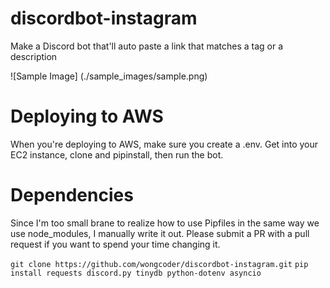 # discordbot-instagram
Make a Discord bot that'll auto paste a link that matches a tag or a description

![Sample Image] (./sample_images/sample.png)

# Deploying to AWS
When you're deploying to AWS, make sure you create a .env.
Get into your EC2 instance, clone and pipinstall, then run the bot.

# Dependencies
Since I'm too small brane to realize how to use Pipfiles in the same way we use node_modules, I manually write it out. Please submit a PR with a pull request if you want to spend your time changing it.

`git clone https://github.com/wongcoder/discordbot-instagram.git`
`pip install requests discord.py tinydb python-dotenv asyncio`

